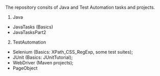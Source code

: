 The repository consits of Java and Test Automation tasks and projects.


1. Java
- JavaTasks (Basics)
- JavaTasksPart2

2. TestAutomation
- Selenium (Basics: XPath_CSS_RegExp, some test suites);
- JUnit (Basics: JUnitTutorial);
- WebDriver (Maven projects);
- PageObject